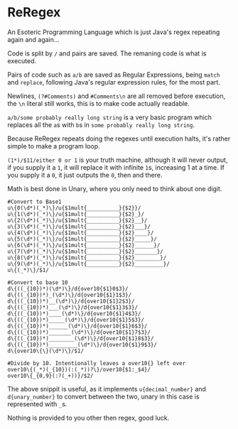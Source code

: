 # ReRegex
An Esoteric Programming Language which is just Java's regex repeating again and again...

Code is split by `/` and pairs are saved. The remaning code is what is executed.

Pairs of code such as `a/b` are saved as Regular Expressions, being `match` and `replace`, following Java's regular expression rules, for the most part.

Newlines, `(?#Comments)` and `#Comments\n` are all removed before execution, the `\n` literal still works, this is to make code actually readable.

`a/b/some probably really long string` is a very basic program which replaces all the `a`s with `b`s in `some probably really long string`.

Because ReRegex repeats doing the regexes until execution halts, it's rather simple to make a program loop.

`(1*)/$11/either 0 or 1` is your truth machine, although it will never output, if you supply it a `1`, it will replace it with infinite `1`s, increasing 1 at a time. If you supply it a `0`, it just outputs the `0`, then and there.

Math is best done in Unary, where you only need to think about one digit.

```
#Convert to Base1
u\{0(\d*)(_*)\}/u{$1mult{__________}{$2}}/
u\{1(\d*)(_*)\}/u{$1mult{__________}{$2}_}/
u\{2(\d*)(_*)\}/u{$1mult{__________}{$2}__}/
u\{3(\d*)(_*)\}/u{$1mult{__________}{$2}___}/
u\{4(\d*)(_*)\}/u{$1mult{__________}{$2}____}/
u\{5(\d*)(_*)\}/u{$1mult{__________}{$2}_____}/
u\{6(\d*)(_*)\}/u{$1mult{__________}{$2}______}/
u\{7(\d*)(_*)\}/u{$1mult{__________}{$2}_______}/
u\{8(\d*)(_*)\}/u{$1mult{__________}{$2}________}/
u\{9(\d*)(_*)\}/u{$1mult{__________}{$2}_________}/
u\{(_*)\}/$1/

#Convert to base 10
d\{((_{10})*)(\d*)\}/d{over10{$1}0$3}/
d\{((_{10})*)_(\d*)\}/d{over10{$1}1$3}/
d\{((_{10})*)__(\d*)\}/d{over10{$1}2$3}/
d\{((_{10})*)___(\d*)\}/d{over10{$1}3$3}/
d\{((_{10})*)____(\d*)\}/d{over10{$1}4$3}/
d\{((_{10})*)_____(\d*)\}/d{over10{$1}5$3}/
d\{((_{10})*)______(\d*)\}/d{over10{$1}6$3}/
d\{((_{10})*)_______(\d*)\}/d{over10{$1}7$3}/
d\{((_{10})*)________(\d*)\}/d{over10{$1}8$3}/
d\{((_{10})*)_________(\d*)\}/d{over10{$1}9$3}/
d\{over10\{\}(\d*)\}/$1/

#Divide by 10. Intentionally leaves a over10{} left over
over10\{(_*)(_{10})(:(_*))?\}/over10{$1:_$4}/
over10\{_{0,9}(:?(_+))}/$2/
```

The above snippit is useful, as it implements `u{decimal_number}` and `d{unary_number}` to convert between the two, unary in this case is represented with `_`s.

Nothing is provided to you other then regex, good luck.
